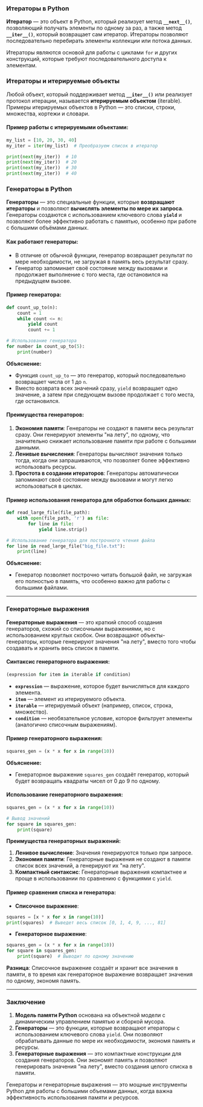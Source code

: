 ### Итераторы в Python

**Итератор** — это объект в Python, который реализует метод **`__next__()`**, позволяющий получать элементы по одному за раз, а также метод **`__iter__()`**, который возвращает сам итератор. Итераторы позволяют последовательно перебирать элементы коллекции или потока данных. 

Итераторы являются основой для работы с циклами `for` и других конструкций, которые требуют последовательного доступа к элементам.

### Итераторы и итерируемые объекты

Любой объект, который поддерживает метод **`__iter__()`** или реализует протокол итерации, называется **итерируемым объектом** (iterable). Примеры итерируемых объектов в Python — это списки, строки, множества, кортежи и словари.

#### Пример работы с итерируемыми объектами:

```python
my_list = [10, 20, 30, 40]
my_iter = iter(my_list)  # Преобразуем список в итератор

print(next(my_iter))  # 10
print(next(my_iter))  # 20
print(next(my_iter))  # 30
print(next(my_iter))  # 40
```


### Генераторы в Python

**Генераторы** — это специальные функции, которые **возвращают итераторы** и позволяют **вычислять элементы по мере их запроса**. Генераторы создаются с использованием ключевого слова **`yield`** и позволяют более эффективно работать с памятью, особенно при работе с большими объёмами данных.

#### Как работают генераторы:
- В отличие от обычной функции, генератор возвращает результат по мере необходимости, не загружая в память весь результат сразу.
- Генератор запоминает своё состояние между вызовами и продолжает выполнение с того места, где остановился на предыдущем вызове.

#### Пример генератора:

```python
def count_up_to(n):
    count = 1
    while count <= n:
        yield count
        count += 1

# Использование генератора
for number in count_up_to(5):
    print(number)
```

**Объяснение:**
- Функция `count_up_to` — это генератор, который последовательно возвращает числа от 1 до `n`.
- Вместо возврата всех значений сразу, `yield` возвращает одно значение, а затем при следующем вызове продолжает с того места, где остановился.

#### Преимущества генераторов:

1. **Экономия памяти**: Генераторы не создают в памяти весь результат сразу. Они генерируют элементы "на лету", по одному, что значительно снижает использование памяти при работе с большими данными.
2. **Ленивые вычисления**: Генераторы вычисляют значения только тогда, когда они запрашиваются, что позволяет более эффективно использовать ресурсы.
3. **Простота в создании итераторов**: Генераторы автоматически запоминают своё состояние между вызовами и могут легко использоваться в циклах.

#### Пример использования генератора для обработки больших данных:

```python
def read_large_file(file_path):
    with open(file_path, 'r') as file:
        for line in file:
            yield line.strip()

# Использование генератора для построчного чтения файла
for line in read_large_file("big_file.txt"):
    print(line)
```

**Объяснение:**
- Генератор позволяет построчно читать большой файл, не загружая его полностью в память, что особенно важно для работы с большими файлами.

---

### Генераторные выражения

**Генераторные выражения** — это краткий способ создания генераторов, схожий со списочными выражениями, но с использованием круглых скобок. Они возвращают объекты-генераторы, которые генерируют значения "на лету", вместо того чтобы создавать и хранить весь список в памяти.

#### Синтаксис генераторного выражения:

```python
(expression for item in iterable if condition)
```

- **`expression`** — выражение, которое будет вычисляться для каждого элемента.
- **`item`** — элемент из итерируемого объекта.
- **`iterable`** — итерируемый объект (например, список, строка, множество).
- **`condition`** — необязательное условие, которое фильтрует элементы (аналогично списочным выражениям).

#### Пример генераторного выражения:

```python
squares_gen = (x * x for x in range(10))
```

**Объяснение:**
- Генераторное выражение `squares_gen` создаёт генератор, который будет возвращать квадраты чисел от 0 до 9 по одному.

#### Использование генераторного выражения:

```python
squares_gen = (x * x for x in range(10))

# Вывод значений
for square in squares_gen:
    print(square)
```

**Преимущества генераторных выражений:**
1. **Ленивое вычисление**: Значения генерируются только при запросе.
2. **Экономия памяти**: Генераторные выражения не создают в памяти список всех значений, а генерируют их "на лету".
3. **Компактный синтаксис**: Генераторные выражения компактнее и проще в использовании по сравнению с функциями с `yield`.

#### Пример сравнения списка и генератора:

- **Списочное выражение**:

```python
squares = [x * x for x in range(10)]
print(squares)  # Выведет весь список [0, 1, 4, 9, ..., 81]
```

- **Генераторное выражение**:

```python
squares_gen = (x * x for x in range(10))
for square in squares_gen:
    print(square)  # Выводит по одному значению
```

**Разница**: Списочное выражение создаёт и хранит все значения в памяти, в то время как генераторное выражение возвращает значения по одному, экономя память.

---

### Заключение

1. **Модель памяти Python** основана на объектной модели с динамическим управлением памятью и сборкой мусора.
2. **Генераторы** — это функции, которые возвращают итераторы с использованием ключевого слова `yield`. Они позволяют обрабатывать данные по мере их необходимости, экономя память и ресурсы.
3. **Генераторные выражения** — это компактные конструкции для создания генераторов. Они экономят память и позволяют генерировать значения "на лету", вместо создания целого списка в памяти.

Генераторы и генераторные выражения — это мощные инструменты Python для работы с большими объемами данных, когда важна эффективность использования памяти и ресурсов.